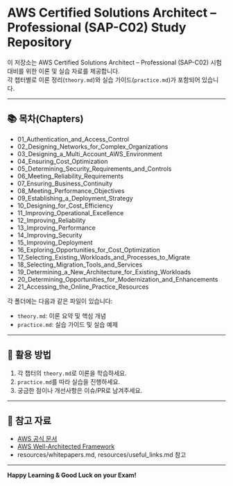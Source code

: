 # AWS Certified Solutions Architect – Professional (SAP-C02) Study Repository

이 저장소는 AWS Certified Solutions Architect – Professional (SAP-C02) 시험 대비를 위한 이론 및 실습 자료를 제공합니다.  
각 챕터별로 이론 정리(`theory.md`)와 실습 가이드(`practice.md`)가 포함되어 있습니다.

---

## 📚 목차(Chapters)

- 01_Authentication_and_Access_Control
- 02_Designing_Networks_for_Complex_Organizations
- 03_Designing_a_Multi_Account_AWS_Environment
- 04_Ensuring_Cost_Optimization
- 05_Determining_Security_Requirements_and_Controls
- 06_Meeting_Reliability_Requirements
- 07_Ensuring_Business_Continuity
- 08_Meeting_Performance_Objectives
- 09_Establishing_a_Deployment_Strategy
- 10_Designing_for_Cost_Efficiency
- 11_Improving_Operational_Excellence
- 12_Improving_Reliability
- 13_Improving_Performance
- 14_Improving_Security
- 15_Improving_Deployment
- 16_Exploring_Opportunities_for_Cost_Optimization
- 17_Selecting_Existing_Workloads_and_Processes_to_Migrate
- 18_Selecting_Migration_Tools_and_Services
- 19_Determining_a_New_Architecture_for_Existing_Workloads
- 20_Determining_Opportunities_for_Modernization_and_Enhancements
- 21_Accessing_the_Online_Practice_Resources

각 폴더에는 다음과 같은 파일이 있습니다:
- `theory.md`: 이론 요약 및 핵심 개념
- `practice.md`: 실습 가이드 및 실습 예제

---

## 📝 활용 방법

1. 각 챕터의 `theory.md`로 이론을 학습하세요.
2. `practice.md`를 따라 실습을 진행하세요.
3. 궁금한 점이나 개선사항은 이슈/PR로 남겨주세요.

---

## 🔗 참고 자료

- [AWS 공식 문서](https://docs.aws.amazon.com/)
- [AWS Well-Architected Framework](https://aws.amazon.com/architecture/well-architected/)
- resources/whitepapers.md, resources/useful_links.md 참고

---

**Happy Learning & Good Luck on your Exam!**
